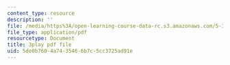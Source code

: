 ```yaml
---
content_type: resource
description: ''
file: /media/https%3A/open-learning-course-data-rc.s3.amazonaws.com/5-310-laboratory-chemistry-fall-2019/5de0b7604a7435466b7c5cc3725ad91e_EuVpZmQ5v6A.pdf
file_type: application/pdf
resourcetype: Document
title: 3play pdf file
uid: 5de0b760-4a74-3546-6b7c-5cc3725ad91e
---
```

